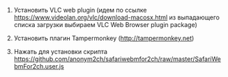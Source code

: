 1. Установить VLC web plugin (идем по ссылке https://www.videolan.org/vlc/download-macosx.html из выпадающего списка загрузки выбираем VLC Web Browser plugin package)

2. Установить плагин Tampermonkey (http://tampermonkey.net)

3. Нажать для установки скрипта https://github.com/anonym2ch/safariwebmfor2ch/raw/master/SafariWebmFor2ch.user.js

